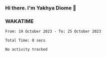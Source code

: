 ### Hi there. I'm Yakhya Diome 👋

### WAKATIME
<!--START_SECTION:waka-->

```txt
From: 19 October 2023 - To: 25 October 2023

Total Time: 0 secs

No activity tracked
```

<!--END_SECTION:waka-->
